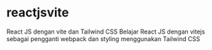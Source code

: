 # reactjsvite

React JS dengan vite dan Tailwind CSS
Belajar React JS dengan vitejs sebagai pengganti webpack dan styling menggunakan Tailwind CSS
